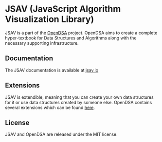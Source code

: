# JSAV (JavaScript Algorithm Visualization Library)

JSAV is a part of the [OpenDSA](https://github.com/OpenDSA/OpenDSA/) project.
OpenDSA aims to create a complete hyper-textbook for Data Structures and Algorithms along with the necessary supporting infrastructure.

## Documentation

The JSAV documentation is available at [jsav.io](http://jsav.io/)

## Extensions

JSAV is extendible, meaning that you can create your own data structures
for it or use data structures created by someone else. OpenDSA contains
several extensions which can be found
[here](https://github.com/OpenDSA/OpenDSA/tree/master/DataStructures).

## License

JSAV and OpenDSA are released under the MIT license.
